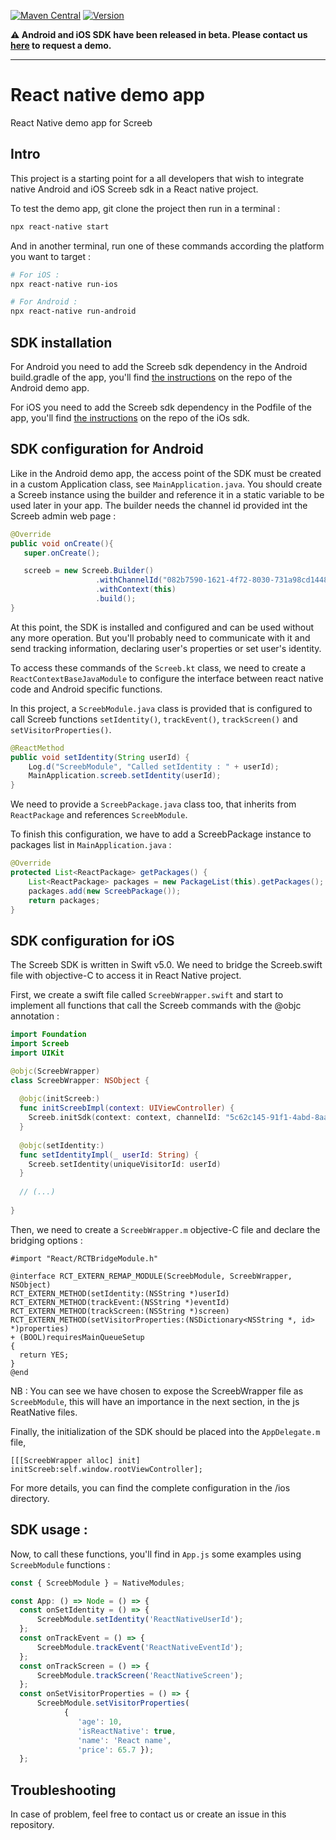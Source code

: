 [![Maven Central](https://img.shields.io/maven-central/v/app.screeb.sdk/android-sdk.svg?label=Maven%20Central)](https://search.maven.org/search?q=g:%22app.screeb.sdk%22%20AND%20a:%22android-sdk%22)
[![Version](https://img.shields.io/cocoapods/v/Screeb.svg?style=flat)](https://cocoapods.org/pods/Screeb)

__:warning:  Android and iOS SDK have been released in beta. 
Please contact us [here](https://screeb.app/get-a-demo-of-screeb/) to request a demo.__

___

# React native demo app

React Native demo app for Screeb

## Intro

This project is a starting point for a all developers that wish to integrate native Android and iOS Screeb
sdk in a React native project.

To test the demo app, git clone the project then run in a terminal : 

```bash
npx react-native start
```

And in another terminal, run one of these commands according the platform you want to target :

```bash
# For iOS :
npx react-native run-ios

# For Android :
npx react-native run-android
```

## SDK installation

For Android you need to add the Screeb sdk dependency in the Android build.gradle of the app, you'll find
[the instructions](https://github.com/ScreebApp/DemoAppAndroid) on the repo of the Android demo app.

For iOS you need to add the Screeb sdk dependency in the Podfile of the app, you'll find
[the instructions](https://github.com/ScreebApp/sdk-ios-public) on the repo of the iOs sdk.


## SDK configuration for Android

Like in the Android demo app, the access point of the SDK must be created in a custom Application
class, see `MainApplication.java`. You should create a Screeb instance using the builder and
reference it in a static variable to be used later in your app.
The builder needs the channel id provided int the Screeb admin web page :

```java
@Override
public void onCreate(){
   super.onCreate();

   screeb = new Screeb.Builder()
                   .withChannelId("082b7590-1621-4f72-8030-731a98cd1448")
                   .withContext(this)
                   .build();
}
```

At this point, the SDK is installed and configured and can be used without any more operation. But
you'll probably need to communicate with it and send tracking information, declaring user's
properties or set user's identity.

To access these commands of the `Screeb.kt` class, we need to create a `ReactContextBaseJavaModule` to configure
the interface between react native code and Android specific functions.

In this project, a `ScreebModule.java` class is provided that is configured to call Screeb
functions `setIdentity()`, `trackEvent()`, `trackScreen()` and `setVisitorProperties()`.

```java
@ReactMethod
public void setIdentity(String userId) {
    Log.d("ScreebModule", "Called setIdentity : " + userId);
    MainApplication.screeb.setIdentity(userId);
}
```

We need to provide a `ScreebPackage.java` class too, that inherits from `ReactPackage` and references
`ScreebModule`.

To finish this configuration, we have to add a ScreebPackage instance to packages list in `MainApplication.java` :

```java
@Override
protected List<ReactPackage> getPackages() {
    List<ReactPackage> packages = new PackageList(this).getPackages();
    packages.add(new ScreebPackage());
    return packages;
}
```

## SDK configuration for iOS

The Screeb SDK is written in Swift v5.0. We need to bridge the Screeb.swift file 
with objective-C to access it in React Native project.

First, we create a swift file called `ScreebWrapper.swift` and start to implement 
all functions that call the Screeb commands with the @objc annotation :

```swift
import Foundation
import Screeb
import UIKit

@objc(ScreebWrapper)
class ScreebWrapper: NSObject {
  
  @objc(initScreeb:)
  func initScreebImpl(context: UIViewController) {
    Screeb.initSdk(context: context, channelId: "5c62c145-91f1-4abd-8aa2-63d7847db1e1")
  }
  
  @objc(setIdentity:)
  func setIdentityImpl(_ userId: String) {
    Screeb.setIdentity(uniqueVisitorId: userId)
  }
  
  // (...)
  
}
```

Then, we need to create a `ScreebWrapper.m` objective-C file and declare the bridging options :

```objc
#import "React/RCTBridgeModule.h"

@interface RCT_EXTERN_REMAP_MODULE(ScreebModule, ScreebWrapper, NSObject)
RCT_EXTERN_METHOD(setIdentity:(NSString *)userId)
RCT_EXTERN_METHOD(trackEvent:(NSString *)eventId)
RCT_EXTERN_METHOD(trackScreen:(NSString *)screen)
RCT_EXTERN_METHOD(setVisitorProperties:(NSDictionary<NSString *, id> *)properties)
+ (BOOL)requiresMainQueueSetup
{
  return YES;
}
@end
```

NB : You can see we have chosen to expose the ScreebWrapper file as `ScreebModule`, this
will have an importance in the next section, in the js ReatNative files.

Finally, the initialization of the SDK should be placed into the `AppDelegate.m` file, 

```objc
[[[ScreebWrapper alloc] init] initScreeb:self.window.rootViewController];
```

For more details, you can find the complete configuration in the /ios directory.

## SDK usage :

Now, to call these functions, you'll find in `App.js` some examples
using `ScreebModule` functions :

```js
const { ScreebModule } = NativeModules;

const App: () => Node = () => {
  const onSetIdentity = () => {
      ScreebModule.setIdentity('ReactNativeUserId');
  };
  const onTrackEvent = () => {
      ScreebModule.trackEvent('ReactNativeEventId');
  };
  const onTrackScreen = () => {
      ScreebModule.trackScreen('ReactNativeScreen');
  };
  const onSetVisitorProperties = () => {
      ScreebModule.setVisitorProperties(
            {
               'age': 10,
               'isReactNative': true,
               'name': 'React name',
               'price': 65.7 });
  };
```

## Troubleshooting

In case of problem, feel free to contact us or create an issue in this repository.
